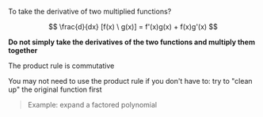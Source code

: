 To take the derivative of two multiplied functions?

$$
\frac{d}{dx} [f(x) \ g(x)] = f'(x)g(x) + f(x)g'(x)
$$

**Do not simply take the derivatives of the two functions and multiply them together**

The product rule is commutative

You may not need to use the product rule if you don't have to: try to "clean up" the original function first

> Example: expand a factored polynomial
